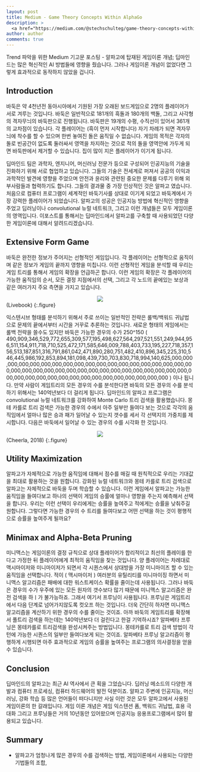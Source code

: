 ```yaml
---
layout: post
title: Medium - Game Theory Concepts Within AlphaGo
description: >
  <a href="https://medium.com/@stechschulteg/game-theory-concepts-within-alphago-2443bbca36e0"> 원문 - Gabe Stechschulte</a>
author: author
comments: true
---
```


Trend 파악을 위한 Medium 기고문 포스팅 - 알파고에 탑재된 게임이론 개념; 딥마인드는 많은 혁신적인 AI 방법들에 영향을 줬습니다. 그러나 게임이론 개념이 없었다면 그렇게 효과적으로 동작하지 않았을 겁니다.

## Introduction
바둑은 약 4천년전 동아시아에서 기원된 가장 오래된 보드게임으로 2명의 플레이어가 서로 겨루는 것입니다. 바둑은 일반적으로 181개의 흑돌과 180개의 백돌, 그리고 사각형의 격자무늬의 바둑판으로 진행됩니다. 바둑판은 19개의 수평, 수직선이 있어서 361개의 교차점이 있습니다. 각 플레이어는 (흑이 먼저 시작합니다) 자기 차례가 되면 격자무늬에 착수를 할 수 있으며 한번 놓여진 돌은 움직일 수 없습니다. 게임의 목적은 각자의 돌로 빈공간이 없도록 둘러싸서 영역을 차지하는 것으로 적의 돌을 영역안에 가두게 되면 바둑판에서 제거할 수 있습니다. 집이 많이 지은 플레이어가 이기게 됩니다.

딥마인드 팀은 과학자, 엔지니어, 머신러닝 전문가 등으로 구성되어 인공지능의 기술을 진화하기 위해 서로 협업하고 있습니다. 그들의 기술은 전세계로 퍼져서 공공의 이익과 과학적인 발견에 영향을 주었으며 안전과 윤리와 관련된 중요한 문제를 다루기 위해 외부사람들과 협력하기도 합니다. 그들의 결과물 중 가장 인상적인 것은 알파고 였습니다. 처음으로 컴퓨터 프로그램이 세계적인 바둑기사를 상대로 이기게 되었고 바둑계에서 가장 강력한 플레이어가 되었습니다. 알파고의 성공은 인공지능 방법에 혁신적인 영향을 주었고 딥러닝이나 convolutional 뉴럴 네트워크, 그리고 이런 개념들은 모두 게임이론의 영역입니다. 이포스트를 통해서는 딥마인드에서 알파고를 구축할 때 사용되었던 다양한 게임이론에 대해서 알려드리겠습니다.

## Extensive Form Game
바둑은 완전한 정보가 주어지는 선형적인 게임입니다. 각 플레이어는 선형적으로 움직이며 같은 정보가 게임의 끝까지 영향을 미칩니다. 이런 선형적인 게임을 분석할 때 우리는 게임 트리를 통해서 게임의 확장을 언급하곤 합니다. 이런 게임의 확장은 각 플레이어의 가능한 움직임의 순서, 모든 결정 지점에서의 선택, 그리고 각 노드의 끝에있는 보상과 같은 여러가지 주요 측면을 가지고 있습니다.

<center>
<img src="https://miro.medium.com/max/1108/1*ckOAxSui9c3dWdkFJtFNzw.png"/>
</center>
(Livebook)
{:.figure}

익스텐시브 형태를 분석하기 위해서 주로 쓰이는 일반적인 전략은 롤백/백워드 귀납법으로 문제의 끝에서부터 시간을 거꾸로 추론하는 것입니다. 새로운 형태의 게임에서는 롤백 전략을 쓸수도 있지만 바둑은 가능한 경우의 수가 250^150 ( 490,909,346,529,772,655,309,577,195,498,627,564,297,521,551,249,944,956,511,154,911,718,710,525,472,171,585,646,009,788,403,733,195,227,718,357,156,513,187,851,316,791,861,042,471,890,280,751,482,410,896,345,225,310,546,445,986,192,853,894,181,098,439,730,703,830,718,994,140,625,000,000,000,000,000,000,000,000,000,000,000,000,000,000,000,000,000,000,000,000,000,000,000,000,000,000,000,000,000,000,000,000,000,000,000,000,000,000,000,000,000,000,000,000,000,000,000,000,000,000 ) 이나 됩니다. 만약 사람이 게임트리의 모든 경우의 수를 분석한다면 바둑의 모든 경우의 수를 분석하기 위해서는 140억년보다 더 걸리게 됩니다. 딥마인드의 알파고 프로그램은 convolutional 뉴럴 네트워크를 강화하여 Monte Carlo 트리 검색을 활용했습니다. 몽테 카를로 트리 검색은 가능한 경우의 수에서 아주 일부만 들여다 보는 것으로 각각의 움직임에서 얼마나 많은 승과 패가 일어날 수 있는지 갯수를 세서 각 선택지의 가중치를 제시합니다. 다음은 바둑에서 일어날 수 있는 경우의 수를 시각화 한 것입니다.

<center>
<img src="https://miro.medium.com/max/1400/1*CjsOUvZozmRxkjeyfB3wrA.png"/>
</center>
(Cheerla, 2018)
{:.figure}

## Utility Maximization
알파고가 자체적으로 가능한 움직임에 대해서 점수를 매길 때 원칙적으로 우리는 기대값을 최대로 활용하는 것을 원합니다. 강화된 뉴럴 네트워크와 몽테 카를로 트리 검색으로 알파고는 자체적으로 바둑을 두며 학습할 수 있습니다. 이런 게임에서 알파고는 가능한 움직임을 들여다보고 하나의 선택이 게임의 승률에 얼마나 영향을 주는지 예측해서 선택을 합니다. 우리는 이런 선택이 우리에게는 승률을 높여주고 적에게는 승률을 낮춰주길 원합니다. 그렇다면 가능한 경우의 수 트리를 들여다보고 어떤 선택을 하는 것이 평행적으로 승률을 높여주게 될까요?

## Minimax and Alpha-Beta Pruning
미니맥스는 게임이론의 결정 규칙으로 상대 플레이어가 합리적이고 최선의 플레이를 한다고 가정한 뒤 플레이어에게 최적의 움직임을 찾는 것입니다. 양 플레이어는 차례대로 맥시마이저와 미니마이저가 되면서 각 시퀀스에서 상대방을 가장 미니마이즈 할 수 있는 움직임을 선택합니다. 적이 ( 맥시마이저 ) 여러분의 유틸리티를 미니마이징 하면서 미니맥스 알고리즘은 패배에 대한 워스트케이스 확률을 줄이는데 사용됩니다. 그러나 바둑은 경우의 수가 우주에 있는 모든 원자의 갯수보다 많기 때문에 미니맥스 알고리즘은 완전 검색을 하ㅣ가 불가능하죠. 그래서 여기서 프루닝이 사용됩니다. 프루닝은 게임트리에서 다음 단계로 넘어가지않도록 컷오프 하는 것입니다. 더욱 간단히 하자면 미니맥스 알고리즘을 계산하기 위한 경우의 수를 줄이는 것이죠. 아까 바둑의 게임트리를 확장해서 풀트리 검색을 하는데는 140억년보다 더 걸린다고 한걸 기억하시죠? 알파베타 프루닝은 몽테카를로 트리검색을 완성시켜주는 방법입니다. 몽테카를로 트리 검색 방법이 각 턴에 가능한 시퀀스의 일부만 들여다보게 되는 것이죠. 알파베타 프루닝 알고리즘이 평행하게 시행되면 아주 효과적으로 게임의 승률을 높여주는 프로그램의 의사결정을 얻을 수 있습니다.

## Conclusion
딥마인드의 알파고는 최근 AI 역사에서 큰 획을 그었습니다. 딥러닝 메소드의 다양한 개발과 컴퓨터 프로세싱, 컴퓨터 하드웨어의 발전 덕분이죠. 알파고 주변에 인공지능, 머신 러닝, 강화 학습 등 많은 언어들이 떠다니지만 사실 이런 것은 모두 알파고에서 사용된 게임이론의 한 갈래입니다. 게임 이론 개념은 게임 익스텐션 폼, 백워드 귀납법, 효용 극대화 그리고 프루닝들은 거의 10년동안 있어왔으며 인공지능 응용프로그램에서 많이 활용되고 있습니다.

## Summary
* 알파고가 엄청나게 많은 경우의 수를 검색하는 방법, 게임이론에서 사용되는 다양한 기법들의 조합,

